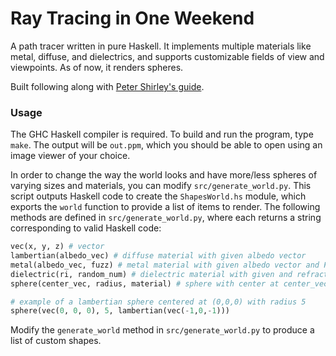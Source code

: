 # Ray Tracing in One Weekend

A path tracer written in pure Haskell. It implements multiple materials like metal, diffuse, and dielectrics, and supports customizable fields of view and viewpoints. As of now, it renders spheres.

Built following along with [Peter Shirley's guide](http://www.realtimerendering.com/raytracing/Ray%20Tracing%20in%20a%20Weekend.pdf).

### Usage

The GHC Haskell compiler is required. To build and run the program, type `make`. The output will be `out.ppm`, which you should be able to open using an image viewer of your choice.

In order to change the way the world looks and have more/less spheres of varying sizes and materials, you can modify `src/generate_world.py`. This script outputs Haskell code to create the `ShapesWorld.hs` module, which exports the `world` function to provide a list of items to render. The following methods are defined in `src/generate_world.py`, where each returns a string corresponding to valid Haskell code:

```python
vec(x, y, z) # vector
lambertian(albedo_vec) # diffuse material with given albedo vector
metal(albedo_vec, fuzz) # metal material with given albedo vector and Float fuzz level
dielectric(ri, random_num) # dielectric material with given and refractive index ri and random number for ray scattering
sphere(center_vec, radius, material) # sphere with center at center_vec, radius, and given material

# example of a lambertian sphere centered at (0,0,0) with radius 5
sphere(vec(0, 0, 0), 5, lambertian(vec(-1,0,-1)))
```

Modify the `generate_world` method in `src/generate_world.py` to produce a list of custom shapes.

